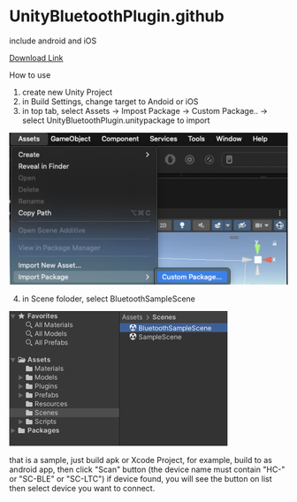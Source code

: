 # UnityBluetoothPlugin.github
include android and iOS

[Download Link](https://github.com/Space-Capsule/UnityBluetoothPlugin.github/blob/main/UnityBluetoothPlugin.unitypackage)

How to use
1) create new Unity Project
2) in Build Settings, change target to Andoid or iOS
3) in top tab, select Assets -> Impost Package -> Custom Package.. -> select UnityBluetoothPlugin.unitypackage to import

<img alt="Import Package" src="ImportPackage.png" />
   
4) in Scene foloder, select BluetoothSampleScene

<img alt="Open Sample Scene" src="OpenSampleScene.png" />


that is a sample, just build apk or Xcode Project, 
for example, 
build to as android app, 
then click "Scan" button (the device name must contain "HC-" or "SC-BLE" or "SC-LTC")
if device found, you will see the button on list
then select device you want to connect.
